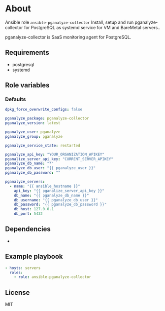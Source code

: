 # About

Ansible role `ansible-pganalyze-collector`
Install, setup and run pganalyze-collector for PostgreSQL as systemd service for VM and BareMetal servers..

pganalyze-collector is SaaS monitoring agent for PostgreSQL.

## Requirements

- postgresql
- systemd

## Role variables

### Defaults

```yaml
dpkg_force_overwrite_configs: false

pganalyze_package: pganalyze-collector
pganalyze_version: latest

pganalyze_user: pganalyze
pganalyze_group: pganalyze

pganalyze_service_state: restarted

pganalyze_api_key: "YOUR_ORGANIZATION_APIKEY"
pganalize_server_api_key: "CURRENT_SERVER_APIKEY"
pganalyze_db_name: "*"
pganalyze_db_user: "{{ pganalyze_user }}"
pganalyze_db_password: ""

pganalyze_servers:
  - name: "{{ ansible_hostname }}"
    api_key: "{{ pganalize_server_api_key }}"
    db_name: "{{ pganalyze_db_name }}"
    db_username: "{{ pganalyze_db_user }}"
    db_password: "{{ pganalyze_db_password }}"
    db_host: 127.0.0.1
    db_port: 5432
```

## Dependencies

-

## Example playbook

```yaml
- hosts: servers
  roles:
    - role: ansible-pganalyze-collector
```

## License

MIT
